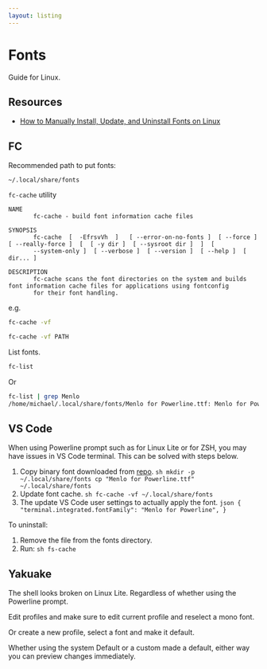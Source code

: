 ```yaml
---
layout: listing
---
```

# Fonts

Guide for Linux.


## Resources

- [How to Manually Install, Update, and Uninstall Fonts on Linux](https://medium.com/source-words/how-to-manually-install-update-and-uninstall-fonts-on-linux-a8d09a3853b0)


## FC

Recommended path to put fonts:

```
~/.local/share/fonts
```

`fc-cache` utility

```
NAME
       fc-cache - build font information cache files

SYNOPSIS
       fc-cache  [  -EfrsvVh  ]   [ --error-on-no-fonts ]  [ --force ]  [ --really-force ]  [  [ -y dir ]  [ --sysroot dir ]  ]  [
       --system-only ]  [ --verbose ]  [ --version ]  [ --help ]  [ dir... ]

DESCRIPTION
       fc-cache scans the font directories on the system and builds font information cache files for applications using fontconfig
       for their font handling.
```

e.g.

```sh
fc-cache -vf

fc-cache -vf PATH
```

List fonts.

```sh
fc-list
```

Or

```sh
fc-list | grep Menlo
/home/michael/.local/share/fonts/Menlo for Powerline.ttf: Menlo for Powerline:style=Regular
```


## VS Code

When using Powerline prompt such as for Linux Lite or for ZSH, you may have issues in VS Code terminal. This can be solved with steps below.

1. Copy binary font downloaded from [repo](https://github.com/abertsch/Menlo-for-Powerline).
       ```sh
       mkdir -p ~/.local/share/fonts
       cp "Menlo for Powerline.ttf" ~/.local/share/fonts
       ```
1. Update font cache.
       ```sh
       fc-cache -vf ~/.local/share/fonts
       ```
1. The update VS Code user settings to actually apply the font.
       ```json
       {
           "terminal.integrated.fontFamily": "Menlo for Powerline",
       }
       ```

To uninstall:

1. Remove the file from the fonts directory.
1. Run:
       ```sh
       fs-cache
       ```


## Yakuake

The shell looks broken on Linux Lite. Regardless of whether using the Powerline prompt.

Edit profiles and make sure to edit current profile and reselect a mono font.

Or create a new profile, select a font and make it default.

Whether using the system Default or a custom made a default, either way you can preview changes immediately.
